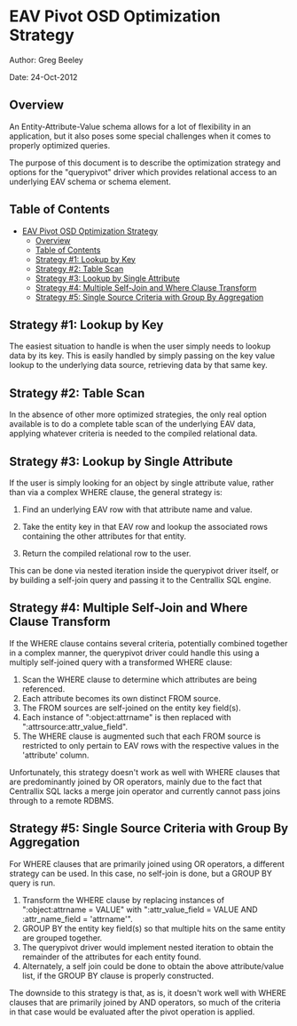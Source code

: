 # EAV Pivot OSD Optimization Strategy

Author: Greg Beeley

Date: 24-Oct-2012

## Overview
An Entity-Attribute-Value schema allows for a lot of flexibility in an application, but it also poses some special challenges when it comes to properly optimized queries.

The purpose of this document is to describe the optimization strategy and options for the "querypivot" driver which provides relational access to an underlying EAV schema or schema element.

## Table of Contents
- [EAV Pivot OSD Optimization Strategy](#eav-pivot-osd-optimization-strategy)
  - [Overview](#overview)
  - [Table of Contents](#table-of-contents)
  - [Strategy #1: Lookup by Key](#strategy-1-lookup-by-key)
  - [Strategy #2: Table Scan](#strategy-2-table-scan)
  - [Strategy #3: Lookup by Single Attribute](#strategy-3-lookup-by-single-attribute)
  - [Strategy #4: Multiple Self-Join and Where Clause Transform](#strategy-4-multiple-self-join-and-where-clause-transform)
  - [Strategy #5: Single Source Criteria with Group By Aggregation](#strategy-5-single-source-criteria-with-group-by-aggregation)

## Strategy #1: Lookup by Key
The easiest situation to handle is when the user simply needs to lookup data by its key.  This is easily handled by simply passing on the key value lookup to the underlying data source, retrieving data by that same key.

## Strategy #2: Table Scan
In the absence of other more optimized strategies, the only real option available is to do a complete table scan of the underlying EAV data, applying whatever criteria is needed to the compiled relational data.

## Strategy #3: Lookup by Single Attribute
If the user is simply looking for an object by single attribute value, rather than via a complex WHERE clause, the general strategy is:

1.  Find an underlying EAV row with that attribute name and value.

2.  Take the entity key in that EAV row and lookup the associated rows containing the other attributes for that entity.

3.  Return the compiled relational row to the user.

This can be done via nested iteration inside the querypivot driver itself, or by building a self-join query and passing it to the Centrallix SQL engine.

## Strategy #4: Multiple Self-Join and Where Clause Transform
If the WHERE clause contains several criteria, potentially combined together in a complex manner, the querypivot driver could handle this using a multiply self-joined query with a transformed WHERE clause:

1.  Scan the WHERE clause to determine which attributes are being referenced.
2.  Each attribute becomes its own distinct FROM source.
3.  The FROM sources are self-joined on the entity key field(s).
4.  Each instance of ":object:attrname" is then replaced with ":attrsource:attr_value_field".
5.  The WHERE clause is augmented such that each FROM source is restricted to only pertain to EAV rows with the respective values in the 'attribute' column.

Unfortunately, this strategy doesn't work as well with WHERE clauses that are predominantly joined by OR operators, mainly due to the fact that Centrallix SQL lacks a merge join operator and currently cannot pass joins through to a remote RDBMS.

## Strategy #5: Single Source Criteria with Group By Aggregation
For WHERE clauses that are primarily joined using OR operators, a different strategy can be used.  In this case, no self-join is done, but a GROUP BY query is run.

1.  Transform the WHERE clause by replacing instances of ":object:attrname = VALUE" with ":attr_value_field = VALUE AND :attr_name_field = 'attrname'".
2.  GROUP BY the entity key field(s) so that multiple hits on the same entity are grouped together.
3.  The querypivot driver would implement nested iteration to obtain the remainder of the attributes for each entity found.
4.  Alternately, a self join could be done to obtain the above attribute/value list, if the GROUP BY clause is properly constructed.

The downside to this strategy is that, as is, it doesn't work well with WHERE clauses that are primarily joined by AND operators, so much of the criteria in that case would be evaluated after the pivot operation is applied.

